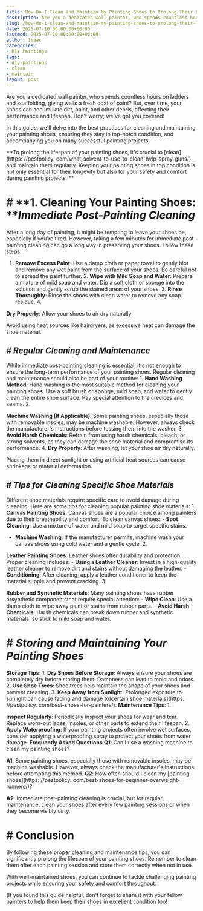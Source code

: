 ```yaml
---
title: How Do I Clean and Maintain My Painting Shoes to Prolong Their Lifespan
description: Are you a dedicated wall painter, who spends countless hours on ladders and scaffolding, giving walls a fresh coat of paint?
slug: /how-do-i-clean-and-maintain-my-painting-shoes-to-prolong-their-lifespan/
date: 2025-07-10 00:00:00+00:00
lastmod: 2025-07-10 00:00:00+03:00
author: Isaac
categories:
- DIY Paintings
tags:
- diy-paintings
- clean
- maintain
layout: post
---
```


Are you a dedicated wall painter, who spends countless hours on ladders and scaffolding, giving walls a fresh coat of paint? But, over time, your shoes can accumulate dirt, paint, and other debris, affecting their performance and lifespan. Don't worry; we've got you covered!

In this guide, we'll delve into the best practices for cleaning and maintaining your painting shoes, ensuring they stay in top-notch condition, and accompanying you on many successful painting projects.

**To prolong the lifespan of your painting shoes, it's crucial to [clean](https: //pestpolicy. com/what-solvent-to-use-to-clean-hvlp-spray-guns/) and maintain them regularly. Keeping your painting shoes in top condition is not only essential for their longevity but also for your safety and comfort during painting projects. **

# # **1. Cleaning Your Painting Shoes: ***Immediate Post-Painting Cleaning*

After a long day of painting, it might be tempting to leave your shoes be, especially if you're tired. However, taking a few minutes for immediate post-painting cleaning can go a long way in preserving your shoes. Follow these steps:

1. **Remove Excess Paint**: Use a damp cloth or paper towel to gently blot and remove any wet paint from the surface of your shoes. Be careful not to spread the paint further. 2. **Wipe with Mild Soap and Water**: Prepare a mixture of mild soap and water. Dip a soft cloth or sponge into the solution and gently scrub the stained areas of your shoes. 3. **Rinse Thoroughly**: Rinse the shoes with clean water to remove any soap residue. 4.

**Dry Properly**: Allow your shoes to air dry naturally.

Avoid using heat sources like hairdryers, as excessive heat can damage the shoe material.

## # *Regular Cleaning and Maintenance*

While immediate post-painting cleaning is essential, it's not enough to ensure the long-term performance of your painting shoes. Regular cleaning and maintenance should also be part of your routine: 1. **Hand Washing Method**: Hand washing is the most suitable method for cleaning your painting shoes. Use a soft brush or sponge, mild soap, and water to gently clean the entire shoe surface. Pay special attention to the crevices and seams. 2.

**Machine Washing (If Applicable)**: Some painting shoes, especially those with removable insoles, may be machine washable. However, always check the manufacturer's instructions before tossing them into the washer. 3. **Avoid Harsh Chemicals**: Refrain from using harsh chemicals, bleach, or strong solvents, as they can damage the shoe material and compromise its performance. 4. **Dry Properly**: After washing, let your shoe air dry naturally.

Placing them in direct sunlight or using artificial heat sources can cause shrinkage or material deformation.

## # *Tips for Cleaning Specific Shoe Materials*

Different shoe materials require specific care to avoid damage during cleaning. Here are some tips for cleaning popular painting shoe materials: 1. **Canvas Painting Shoes**: Canvas shoes are a popular choice among painters due to their breathability and comfort. To clean canvas shoes: - **Spot Cleaning**: Use a mixture of water and mild soap to target specific stains.

- **Machine Washing**: If the manufacturer permits, machine wash your canvas shoes using cold water and a gentle cycle. 2.

**Leather Painting Shoes**: Leather shoes offer durability and protection. Proper cleaning includes: - **Using a Leather Cleaner**: Invest in a high-quality leather cleaner to remove dirt and stains without damaging the leather. - **Conditioning**: After cleaning, apply a leather conditioner to keep the material supple and prevent cracking. 3.

**Rubber and Synthetic Materials**: Many painting shoes have rubber orsynthetic componentsthat require special attention: - **Wipe Clean**: Use a damp cloth to wipe away paint or stains from rubber parts. - **Avoid Harsh Chemicals**: Harsh chemicals can break down rubber and synthetic materials, so stick to mild soap and water.

# # *Storing and Maintaining Your Painting Shoes*

**Storage Tips**: 1. **Dry Shoes Before Storage**: Always ensure your shoes are completely dry before storing them. Dampness can lead to mold and odors. 2. **Use Shoe Trees**: Shoe trees help maintain the shape of your shoes and prevent creasing. 3. **Keep Away from Sunlight**: Prolonged exposure to sunlight can cause fading and damage to[certain shoe materials](https: //pestpolicy. com/best-shoes-for-painters/). **Maintenance Tips**: 1.

**Inspect Regularly**: Periodically inspect your shoes for wear and tear. Replace worn-out laces, insoles, or other parts to extend their lifespan. 2. **Apply Waterproofing**: If your painting projects often involve wet surfaces, consider applying a waterproofing spray to protect your shoes from water damage. **Frequently Asked Questions** **Q1**: Can I use a washing machine to clean my painting shoes?

**A1**: Some painting shoes, especially those with removable insoles, may be machine washable. However, always check the manufacturer's instructions before attempting this method. **Q2**: How often should I clean my [painting shoes](https: //pestpolicy. com/best-shoes-for-beginner-overweight-runners/)?

**A2**: Immediate post-painting cleaning is crucial, but for regular maintenance, clean your shoes after every few painting sessions or when they become visibly dirty.

# # **Conclusion**

By following these proper cleaning and maintenance tips, you can significantly prolong the lifespan of your painting shoes. Remember to clean them after each painting session and store them correctly when not in use.

With well-maintained shoes, you can continue to tackle challenging painting projects while ensuring your safety and comfort throughout.

]If you found this guide helpful, don't forget to share it with your fellow painters to help them keep their shoes in excellent condition too!
